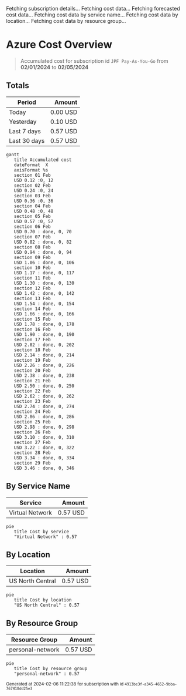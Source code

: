 Fetching subscription details...
Fetching cost data...
Fetching forecasted cost data...
Fetching cost data by service name...
Fetching cost data by location...
Fetching cost data by resource group...
# Azure Cost Overview

> Accumulated cost for subscription id `JPF Pay-As-You-Go` from **02/01/2024** to **02/05/2024**

## Totals

|Period|Amount|
|---|---:|
|Today|0.00 USD|
|Yesterday|0.10 USD|
|Last 7 days|0.57 USD|
|Last 30 days|0.57 USD|

```mermaid
gantt
   title Accumulated cost
   dateFormat  X
   axisFormat %s
   section 01 Feb
   USD 0.12 :0, 12
   section 02 Feb
   USD 0.24 :0, 24
   section 03 Feb
   USD 0.36 :0, 36
   section 04 Feb
   USD 0.48 :0, 48
   section 05 Feb
   USD 0.57 :0, 57
   section 06 Feb
   USD 0.70 : done, 0, 70
   section 07 Feb
   USD 0.82 : done, 0, 82
   section 08 Feb
   USD 0.94 : done, 0, 94
   section 09 Feb
   USD 1.06 : done, 0, 106
   section 10 Feb
   USD 1.17 : done, 0, 117
   section 11 Feb
   USD 1.30 : done, 0, 130
   section 12 Feb
   USD 1.42 : done, 0, 142
   section 13 Feb
   USD 1.54 : done, 0, 154
   section 14 Feb
   USD 1.66 : done, 0, 166
   section 15 Feb
   USD 1.78 : done, 0, 178
   section 16 Feb
   USD 1.90 : done, 0, 190
   section 17 Feb
   USD 2.02 : done, 0, 202
   section 18 Feb
   USD 2.14 : done, 0, 214
   section 19 Feb
   USD 2.26 : done, 0, 226
   section 20 Feb
   USD 2.38 : done, 0, 238
   section 21 Feb
   USD 2.50 : done, 0, 250
   section 22 Feb
   USD 2.62 : done, 0, 262
   section 23 Feb
   USD 2.74 : done, 0, 274
   section 24 Feb
   USD 2.86 : done, 0, 286
   section 25 Feb
   USD 2.98 : done, 0, 298
   section 26 Feb
   USD 3.10 : done, 0, 310
   section 27 Feb
   USD 3.22 : done, 0, 322
   section 28 Feb
   USD 3.34 : done, 0, 334
   section 29 Feb
   USD 3.46 : done, 0, 346
```

## By Service Name

|Service|Amount|
|---|---:|
|Virtual Network|0.57 USD|

```mermaid
pie
   title Cost by service
   "Virtual Network" : 0.57
```

## By Location

|Location|Amount|
|---|---:|
|US North Central|0.57 USD|

```mermaid
pie
   title Cost by location
   "US North Central" : 0.57
```

## By Resource Group

|Resource Group|Amount|
|---|---:|
|personal-network|0.57 USD|

```mermaid
pie
   title Cost by resource group
   "personal-network" : 0.57
```

<sup>Generated at 2024-02-06 11:22:38 for subscription with id `4913be3f-a345-4652-9bba-767418dd25e3`</sup>

